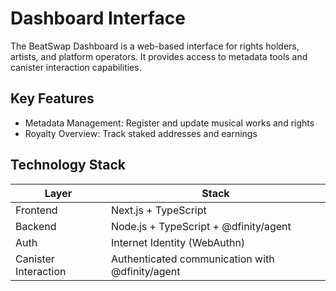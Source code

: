 # Dashboard Interface

The BeatSwap Dashboard is a web-based interface for rights holders, artists, and platform operators. It provides access to metadata tools and canister interaction capabilities.

## Key Features

- Metadata Management: Register and update musical works and rights
- Royalty Overview: Track staked addresses and earnings

## Technology Stack

| Layer                 | Stack                                                  |
|-----------------------|--------------------------------------------------------|
| Frontend              | Next.js + TypeScript                                   |
| Backend               | Node.js + TypeScript + @dfinity/agent                  |
| Auth                  | Internet Identity (WebAuthn)                           |
| Canister Interaction  | Authenticated communication with @dfinity/agent        |
